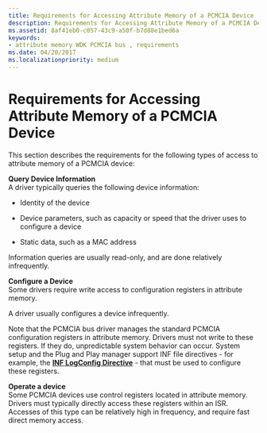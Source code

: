 ```yaml
---
title: Requirements for Accessing Attribute Memory of a PCMCIA Device
description: Requirements for Accessing Attribute Memory of a PCMCIA Device
ms.assetid: 8af41eb0-c057-43c9-a50f-b7d88e1bed6a
keywords:
- attribute memory WDK PCMCIA bus , requirements
ms.date: 04/20/2017
ms.localizationpriority: medium
---
```


# Requirements for Accessing Attribute Memory of a PCMCIA Device





This section describes the requirements for the following types of access to attribute memory of a PCMCIA device:

<a href="" id="query-device-information"></a>**Query Device Information**  
A driver typically queries the following device information:

-   Identity of the device

-   Device parameters, such as capacity or speed that the driver uses to configure a device

-   Static data, such as a MAC address

Information queries are usually read-only, and are done relatively infrequently.

<a href="" id="configure-a-device"></a>**Configure a Device**  
Some drivers require write access to configuration registers in attribute memory.

A driver usually configures a device infrequently.

Note that the PCMCIA bus driver manages the standard PCMCIA configuration registers in attribute memory. Drivers must not write to these registers. If they do, unpredictable system behavior can occur. System setup and the Plug and Play manager support INF file directives - for example, the [**INF LogConfig Directive**](../install/inf-logconfig-directive.md) - that must be used to configure these registers.

<a href="" id="operate-a-device"></a>**Operate a device**  
Some PCMCIA devices use control registers located in attribute memory. Drivers must typically directly access these registers within an ISR. Accesses of this type can be relatively high in frequency, and require fast direct memory access.

 

